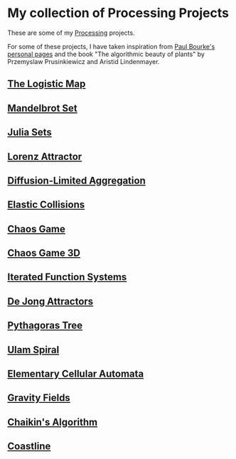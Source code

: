 # My collection of Processing Projects

These are some of my [Processing](https://processing.org/) projects.

For some of these projects, I have taken inspiration from [Paul Bourke's personal pages](http://paulbourke.net/) and the book "The algorithmic beauty of plants" by Przemyslaw Prusinkiewicz and Aristid Lindenmayer.

## [The Logistic Map](LogisticMap)

## [Mandelbrot Set](Mandelbrot)

## [Julia Sets](JuliaSets2)

## [Lorenz Attractor](LorenzAttractor2)

## [Diffusion-Limited Aggregation](DiffusionLimitedAggregation)

## [Elastic Collisions](ElasticCollisions)

## [Chaos Game](ChaosGame)

## [Chaos Game 3D](ChaosGame3D)

## [Iterated Function Systems](SimpleIFS)

## [De Jong Attractors](DeJongAttractor)

## [Pythagoras Tree](PythagorasTree)

## [Ulam Spiral](UlamSpiral)

## [Elementary Cellular Automata](ElementaryCA)

## [Gravity Fields](GravityField)

## [Chaikin's Algorithm](ChaikinsCurve)

## [Coastline](Coastline)
